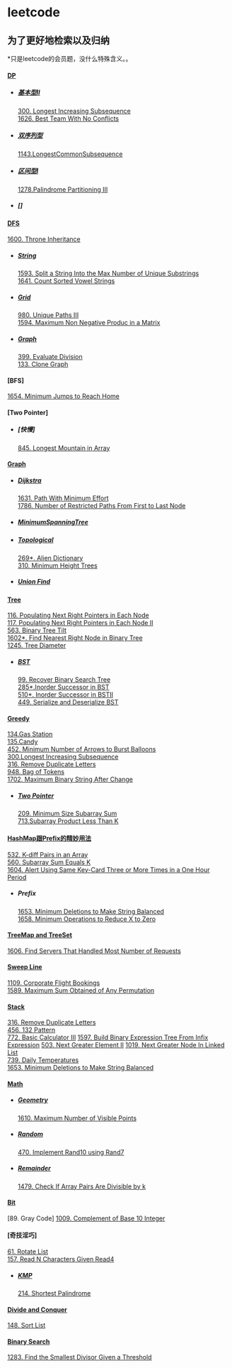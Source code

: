# leetcode
## 为了更好地检索以及归纳  
*只是leetcode的会员题，没什么特殊含义。。
#### [DP](/byType/DP)  
* ##### [基本型II](/byType/DP/基本型II)  
    [300. Longest Increasing Subsequence](/byType/DP/基本型II/300.%20Longest%20Increasing%20Subsequence)  
    [1626. Best Team With No Conflicts](/byType/DP/基本型II/1626.%20Best%20Team%20With%20No%20Conflicts)  
* ##### [双序列型](/byType/DP/双序列型)  
    [1143.LongestCommonSubsequence]()
* ##### [区间型I](/byType/DP/区间型I)    
    [1278.Palindrome Partitioning III](/byType/DP/区间型I/src/_1278_PalindromePartitioningIII.java)  
* ##### []

#### [DFS](/byType/dfs)  
[1600. Throne Inheritance](/byType/Design/1600.%20Throne%20Inheritance)  
* ##### [String](/byType/dfs/string)  
    [1593. Split a String Into the Max Number of Unique Substrings](byType/dfs/string/1593.%20Split%20a%20String%20Into%20the%20Max%20Number%20of%20Unique%20Substrings)  
    [1641. Count Sorted Vowel Strings](byType/dfs/string/1641.%20Count%20Sorted%20Vowel%20Strings)  
* ##### [Grid](byType/dfs/grid)
    [980. Unique Paths III](byType/dfs/grid/980.%20Unique%20Paths%20III)  
    [1594. Maximum Non Negative Produc in a Matrix](byType/dfs/grid/1594.%20Maximum%20Non%20Negative%20Produc%20in%20a%20Matrix)
* ##### [Graph](byType/dfs/graph)
    [399. Evaluate Division](/byType/dfs/graph/399.%20Evaluate%20Division)  
    [133. Clone Graph](/byType/dfs/graph/133.%20Clone%20Graph)  

#### [BFS]  
[1654. Minimum Jumps to Reach Home](/byType/bfs/1654.%20Minimum%20Jumps%20to%20Reach%20Home)  

#### [Two Pointer]  
* ##### [快慢]  
    [845. Longest Mountain in Array](/byType/Two%20Pointer/fast%20slow/845.%20Longest%20Mountain%20in%20Array)  

#### [Graph](/byType/Graph)  
* ##### [Dijkstra](/byType/Graph/Dijkstra)  
    [1631. Path With Minimum Effort](/byType/Graph/Dijkstra/1631.%20Path%20With%20Minimum%20Effort)  
    [1786. Number of Restricted Paths From First to Last Node](/byType/Graph/Dijkstra/1786.%20Number%20of%20Restricted%20Paths%20From%20First%20to%20Last%20Node)  
* ##### [MinimumSpanningTree](/byType/Graph/MinimumSpanningTree)
* ##### [Topological](/byType/Graph/Topological)  
    [269*. Alien Dictionary](/byType/Graph/Topological/269.%20Alien%20Dictionary)  
    [310. Minimum Height Trees](/byType/Graph/Topological/310.%20Minimum%20Height%20Trees)  
* ##### [Union Find](/byType/Graph/Union%20Find)  
    
     
#### [Tree](/byType/Tree)  
[116. Populating Next Right Pointers in Each Node](/byType/Tree/116.%20Populating%20Next%20Right%20Pointers%20in%20Each%20Node)  
[117. Populating Next Right Pointers in Each Node II](/byType/Tree/117.%20Populating%20Next%20Right%20Pointers%20in%20Each%20Node%20II)  
[563. Binary Tree Tilt](/byType/Tree/563.%20Binary%20Tree%20Tilt)  
[1602*. Find Nearest Right Node in Binary Tree](/byType/Tree/1602.%20Find%20Nearest%20Right%20Node%20in%20Binary%20Tree)  
[1245. Tree Diameter](/byType/Tree/1245.%20Tree%20Diameter)  
* ##### [BST](/byType/Tree/BST)  
    [99. Recover Binary Search Tree](/byType/Tree/BST/99.%20Recover%20Binary%20Search%20Tree)  
    [285*.Inorder Successor in BST](/byType/Tree/BST/285.%20Inorder%20Successor%20in%20BST)  
    [510*. Inorder Successor in BSTII](/byType/Tree/BST/510.%20Inorder%20Successor%20in%20BST%20II)  
    [449. Serialize and Deserialize BST](/byType/Tree/BST/449.%20Serialize%20and%20Deserialize%20BST)  

#### [Greedy](/byType/Greedy)  
[134.Gas Station](/byType/Greedy/134.Gas%20Station)  
[135.Candy](/byType/Greedy/135.Candy)  
[452. Minimum Number of Arrows to Burst Balloons](/byType/Greedy/452.%20Minimum%20Number%20of%20Arrows%20to%20Burst%20Balloons)  
[300.Longest Increasing Subsequence](/byType/Greedy/300.Longest%20Increasing%20Subsequence)  
[316. Remove Duplicate Letters](/byType/Greedy/316.%20Remove%20Duplicate%20Letters)  
[948. Bag of Tokens](/byType/Greedy/948.%20Bag%20of%20Tokens)  
[1702. Maximum Binary String After Change](/byType/Greedy/1702.%20Maximum%20Binary%20String%20After%20Change)  
* ##### [Two Pointer](/byType/Greedy/Two%20Pointer)  
    [209. Minimum Size Subarray Sum](/byType/Greedy/Two%20Pointer/209.%20Minimum%20Size%20Subarray%20Sum)  
    [713.Subarray Product Less Than K](/byType/Greedy/Two%20Pointer/713.%20Subarray%20Product%20Less%20Than%20K)  


#### [HashMap跟Prefix的精妙用法](/byType/HashMap跟Prefix的精妙用法)  
[532. K-diff Pairs in an Array](/byType/HashMap跟Prefix的精妙用法/532.%20K-diff%20Pairs%20in%20an%20Array)  
[560. Subarray Sum Equals K](/byType/HashMap跟Prefix的精妙用法/560.%20Subarray%20Sum%20Equals%20K)  
[1604. Alert Using Same Key-Card Three or More Times in a One Hour Period](/byType/HashMap跟Prefix的精妙用法/1604.%20Alert%20Using%20Same%20Key-Card%20Three%20or%20More%20Times%20in%20a%20One%20Hour%20Period)  
* ##### Prefix  
    [1653. Minimum Deletions to Make String Balanced](/byType/HashMap跟Prefix的精妙用法/1653.%20Minimum%20Deletions%20to%20Make%20String%20Balanced)  
    [1658. Minimum Operations to Reduce X to Zero](/byType/HashMap跟Prefix的精妙用法/1658.%20Minimum%20Operations%20to%20Reduce%20X%20to%20Zero)  

#### [TreeMap and TreeSet](/byType/TreeMap%20and%20TreeSet)  
[1606. Find Servers That Handled Most Number of Requests](/byType/TreeMap%20and%20TreeSet/1606.%20Find%20Servers%20That%20Handled%20Most%20Number%20of%20Requests)  


#### [Sweep Line](/byType/Sweep%20Line)  
[1109. Corporate Flight Bookings](/byType/Sweep%20Line/1109.%20Corporate%20Flight%20Bookings)  
[1589. Maximum Sum Obtained of Any Permutation](/byType/Sweep%20Line/1589.%20Maximum%20Sum%20Obtained%20of%20Any%20Permutation)  

#### [Stack](/byType/Stack)  
[316. Remove Duplicate Letters](/Greedy/316.%20Remove%20Duplicate%20Letters)  
[456. 132 Pattern](/byType/Stack/456.%20132%20Pattern)  
[772. Basic Calculator III](/byType/Stack/772.%20Basic%20Calculator%20III)
[1597. Build Binary Expression Tree From Infix Expression](/byType/Stack/1597.%20Build%20Binary%20Expression%20Tree%20From%20Infix%20Expression)
[503. Next Greater Element II](/byType/Stack/503.%20Next%20Greater%20Element%20II)
[1019. Next Greater Node In Linked List](/byType/Stack/1019.%20Next%20Greater%20Node%20In%20Linked%20List)  
[739. Daily Temperatures](/byType/Stack/739.%20Daily%20Temperatures)  
[1653. Minimum Deletions to Make String Balanced](/byType/Stack/1653.%20Minimum%20Deletions%20to%20Make%20String%20Balanced)  

#### [Math](/byType/Math)  
* ##### [Geometry](/byType/Math/Geometry)  
    [1610. Maximum Number of Visible Points](/byType/Math/Geometry/1610.%20Maximum%20Number%20of%20Visible%20Points)  
* ##### [Random](/byType/Math/random)  
    [470. Implement Rand10 using Rand7](/byType/Math/random/470.%20Implement%20Rand10%20using%20Rand7)  
* ##### [Remainder](/byType/Math/Remainder) 
    [1479. Check If Array Pairs Are Divisible by k](/byType/Math/Remainder/1497.%20Check%20If%20Array%20Pairs%20Are%20Divisible%20by%20k)      
#### [Bit](/byType/Bit)  
[89. Gray Code]
[1009. Complement of Base 10 Integer](/byType/Bit/1009.%20Complement%20of%20Base%2010%20Integer)  

#### [奇技淫巧]  
[61. Rotate List](/byName/src/61)  
[157. Read N Characters Given Read4](/byName/src/157)  
* ##### [KMP](/byType/KMP)  
    [214. Shortest Palindrome](/byType/KMP/214.%20Shortest%20Palindrome)  


#### [Divide and Conquer](/byType/Divide%20and%20Conquer)  
[148. Sort List](/byType/Divide%20and%20Conquer/148.%20Sort%20List)  

#### [Binary Search](/byType/Binary%20Search)  
[1283. Find the Smallest Divisor Given a Threshold](/byType/Binary%20Search/1283.%20Find%20the%20Smallest%20Divisor%20Given%20a%20Threshold)  